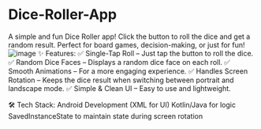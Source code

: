 # Dice-Roller-App
A simple and fun Dice Roller app! Click the button to roll the dice and get a random result. Perfect for board games, decision-making, or just for fun!
![image](https://github.com/user-attachments/assets/0cd4c1c3-518f-4f60-a555-38c49eba4cd9)
✨ Features:
✅ Single-Tap Roll – Just tap the button to roll the dice.
✅ Random Dice Faces – Displays a random dice face on each roll.
✅ Smooth Animations – For a more engaging experience.
✅ Handles Screen Rotation – Keeps the dice result when switching between portrait and landscape mode.
✅ Simple & Clean UI – Easy to use and lightweight.

🛠 Tech Stack:
Android Development (XML for UI)
Kotlin/Java for logic
SavedInstanceState to maintain state during screen rotation
